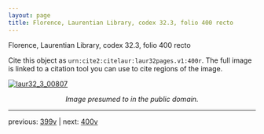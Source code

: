 ```yaml
---
layout: page
title: Florence, Laurentian Library, codex 32.3, folio 400 recto
---
```


Florence, Laurentian Library, codex 32.3, folio 400 recto

Cite this object as `urn:cite2:citelaur:laur32pages.v1:400r`.  The full image is linked to a citation tool you can use to cite regions of the image.

[![laur32_3_00807](http://www.homermultitext.org/iipsrv?IIIF=/project/homer/pyramidal/deepzoom/citelaur/laur32imgs/v1/laur32_3_00807.tif/full/800,/0/default.jpg)](http://www.homermultitext.org/ict2/?urn=urn:cite2:citelaur:laur32imgs.v1:laur32_3_00807) 

<p style="text-align: center; font-style: italic;">Image presumed to in the public domain.</p>

---

previous: [399v](../399v/) | next: [400v](../400v/)